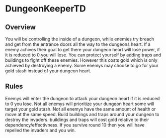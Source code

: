 # DungeonKeeperTD

## Overview
You will be controlling the inside of a dungeon, while enemies try breach and get from the entrance doors all the way to the dungeons heart. If a enemy achives their goal to get there your dungeon heart will lose power, if it is reduced to 0 you will lose. You can protect yourself by adding traps and buildings to fight off these enemies. However this costs gold which is only achieved by destroying a enemy. Some enemys may choose to go for your gold stash instead of your dungeon heart.

## Rules
Enemys will enter the dungeon to attack your dungeon heart if it is reduced to 0 you lose.
Not all enemys will prioritize your dungeon heart some will target your gold stash.
Not all enemys have the same amount of health or move at the same speed.
Build buildings and traps around your dungeon to destroy the invaders.
buildings and traps will cost gold relative to their dependency/effectivness.
If you survive round 10 then you will have repelled the invaders and you win. 

